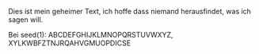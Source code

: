 Dies ist mein geheimer Text, ich hoffe dass niemand herausfindet, was ich sagen will.

Bei seed(1):
ABCDEFGHIJKLMNOPQRSTUVWXYZ,
XYLKWBFZTNJRQAHVGMUOPDICSE